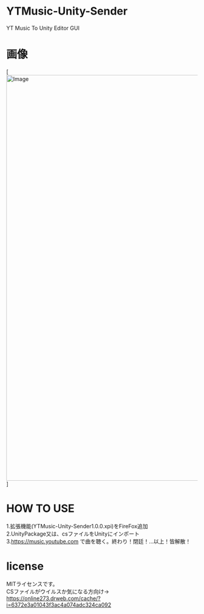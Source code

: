 # YTMusic-Unity-Sender
YT Music To Unity Editor GUI
# 画像
[<img width="1068" alt="Image" src="https://github.com/user-attachments/assets/2fca43f9-17ec-4bd3-af71-bc991f5569b9" />]

# HOW TO USE 
1.拡張機能(YTMusic-Unity-Sender1.0.0.xpi)をFireFox追加<br/>
2.UnityPackage又は、csファイルをUnityにインポート<br/>
3.https://music.youtube.com で曲を聴く。終わり！閉廷！…以上！皆解散！<br/>
# license
MITライセンスです。<br/>
CSファイルがウイルスか気になる方向け→
https://online273.drweb.com/cache/?i=6372e3a01043f3ac4a074adc324ca092

